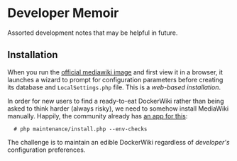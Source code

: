 # Developer Memoir

Assorted development notes that may be helpful in future.

## Installation

When you run the [official mediawiki image](https://hub.docker.com/_/mediawiki)
and first view it in a browser, it launches a wizard to prompt for configuration
parameters before creating its database and `LocalSettings.php` file.
This is a *web-based installation*.

In order for new users to find a ready-to-eat DockerWiki rather than being
asked to think harder (always risky), we need to somehow install MediaWiki
manually. Happily, the community already has [an app for
this](https://www.mediawiki.org/wiki/Manual:Install.php):
```
  # php maintenance/install.php --env-checks
```
The challenge is to maintain an edible DockerWiki regardless of *developer's*
configuration preferences.